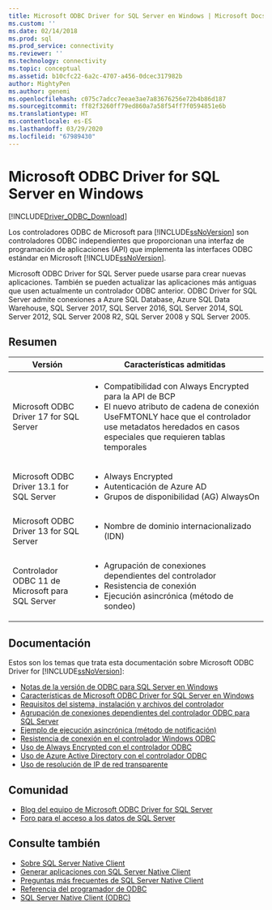 ```yaml
---
title: Microsoft ODBC Driver for SQL Server en Windows | Microsoft Docs
ms.custom: ''
ms.date: 02/14/2018
ms.prod: sql
ms.prod_service: connectivity
ms.reviewer: ''
ms.technology: connectivity
ms.topic: conceptual
ms.assetid: b10cfc22-6a2c-4707-a456-0dcec317982b
author: MightyPen
ms.author: genemi
ms.openlocfilehash: c075c7adcc7eeae3ae7a83676256e72b4b86d187
ms.sourcegitcommit: ff82f3260ff79ed860a7a58f54ff7f0594851e6b
ms.translationtype: HT
ms.contentlocale: es-ES
ms.lasthandoff: 03/29/2020
ms.locfileid: "67989430"
---
```

# <a name="microsoft-odbc-driver-for-sql-server-on-windows"></a>Microsoft ODBC Driver for SQL Server en Windows
[!INCLUDE[Driver_ODBC_Download](../../../includes/driver_odbc_download.md)]

Los controladores ODBC de Microsoft para [!INCLUDE[ssNoVersion](../../../includes/ssnoversion-md.md)] son controladores ODBC independientes que proporcionan una interfaz de programación de aplicaciones (API) que implementa las interfaces ODBC estándar en Microsoft [!INCLUDE[ssNoVersion](../../../includes/ssnoversion-md.md)].

Microsoft ODBC Driver for SQL Server puede usarse para crear nuevas aplicaciones. También se pueden actualizar las aplicaciones más antiguas que usen actualmente un controlador ODBC anterior. ODBC Driver for SQL Server admite conexiones a Azure SQL Database, Azure SQL Data Warehouse, SQL Server 2017, SQL Server 2016, SQL Server 2014, SQL Server 2012, SQL Server 2008 R2, SQL Server 2008 y SQL Server 2005.  

## <a name="summary"></a>Resumen

| Versión       | Características admitidas      |
| ------------- |---------------| 
| Microsoft ODBC Driver 17 for SQL Server | <ul><li>Compatibilidad con Always Encrypted para la API de BCP</li><li>El nuevo atributo de cadena de conexión UseFMTONLY hace que el controlador use metadatos heredados en casos especiales que requieren tablas temporales</li>
| Microsoft ODBC Driver 13.1 for SQL Server     | <ul><li>Always Encrypted</li><li>Autenticación de Azure AD</li><li>Grupos de disponibilidad (AG) AlwaysOn</li></ul>   | 
| Microsoft ODBC Driver 13 for SQL Server      | <ul><li>Nombre de dominio internacionalizado (IDN)</li></ul> |
| Controlador ODBC 11 de Microsoft para SQL Server | <ul><li>Agrupación de conexiones dependientes del controlador</li><li>Resistencia de conexión</li><li>Ejecución asincrónica (método de sondeo)</li></ul> |    

## <a name="documentation"></a>Documentación  
Estos son los temas que trata esta documentación sobre Microsoft ODBC Driver for [!INCLUDE[ssNoVersion](../../../includes/ssnoversion-md.md)]:  
  
-   [Notas de la versión de ODBC para SQL Server en Windows](../../../connect/odbc/windows/release-notes-odbc-sql-server-windows.md)  
-   [Características de Microsoft ODBC Driver for SQL Server en Windows](../../../connect/odbc/windows/features-of-the-microsoft-odbc-driver-for-sql-server-on-windows.md)  
-   [Requisitos del sistema, instalación y archivos del controlador](../../../connect/odbc/windows/system-requirements-installation-and-driver-files.md)  
-   [Agrupación de conexiones dependientes del controlador ODBC para SQL Server](../../../connect/odbc/windows/driver-aware-connection-pooling-in-the-odbc-driver-for-sql-server.md)  
-   [Ejemplo de ejecución asincrónica &#40;método de notificación&#41;](../../../connect/odbc/windows/asynchronous-execution-notification-method-sample.md)  
-   [Resistencia de conexión en el controlador Windows ODBC](../../../connect/odbc/windows/connection-resiliency-in-the-windows-odbc-driver.md)  
-   [Uso de Always Encrypted con el controlador ODBC](../../../connect/odbc/using-always-encrypted-with-the-odbc-driver.md)
-   [Uso de Azure Active Directory con el controlador ODBC](../../../connect/odbc/using-azure-active-directory.md) 
-   [Uso de resolución de IP de red transparente](../../../connect/odbc/using-transparent-network-ip-resolution.md)   

## <a name="community"></a>Comunidad  
- [Blog del equipo de Microsoft ODBC Driver for SQL Server](https://blogs.msdn.com/sqlnativeclient/default.aspx)  
- [Foro para el acceso a los datos de SQL Server](https://social.technet.microsoft.com/Forums/en/sqldataaccess/threads)  
  
## <a name="see-also"></a>Consulte también  
- [Sobre SQL Server Native Client](https://msdn.microsoft.com/sqlserver/ff658532.aspx)   
- [Generar aplicaciones con SQL Server Native Client](../../../relational-databases/native-client/applications/building-applications-with-sql-server-native-client.md)   
- [Preguntas más frecuentes de SQL Server Native Client](https://msdn.microsoft.com/sqlserver/aa937707.aspx)   
- [Referencia del programador de ODBC](../../../odbc/reference/odbc-programmer-s-reference.md)   
- [SQL Server Native Client (ODBC)](../../../relational-databases/native-client/odbc/sql-server-native-client-odbc.md)  
